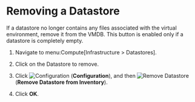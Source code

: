 # Removing a Datastore

If a datastore no longer contains any files associated with the virtual
environment, remove it from the VMDB. This button is enabled only if a
datastore is completely empty.

1.  Navigate to menu:Compute\[Infrastructure \> Datastores\].

2.  Click on the Datastore to remove.

3.  Click ![Configuration](../images/1847.png) (**Configuration**), and
    then ![Remove Datastore](../images/2098.png) (**Remove Datastore from
    Inventory**).

4.  Click **OK**.

